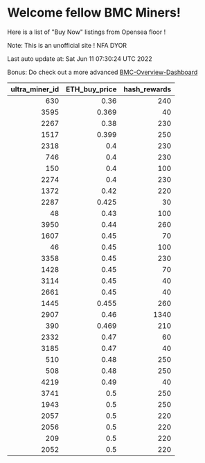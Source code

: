 # Welcome fellow BMC Miners!
Here is a list of "Buy Now" listings from Opensea floor !

Note: This is an unofficial site ! NFA DYOR

Last auto update at: Sat Jun 11 07:30:24 UTC 2022

Bonus: Do check out a more advanced [BMC-Overview-Dashboard](https://dune.com/defifunk/BMC-Overview-Dashboard)


|   ultra_miner_id |   ETH_buy_price |   hash_rewards |
|-----------------:|----------------:|---------------:|
|              630 |           0.36  |            240 |
|             3595 |           0.369 |             40 |
|             2267 |           0.38  |            230 |
|             1517 |           0.399 |            250 |
|             2318 |           0.4   |            230 |
|              746 |           0.4   |            230 |
|              150 |           0.4   |            100 |
|             2274 |           0.4   |            230 |
|             1372 |           0.42  |            220 |
|             2287 |           0.425 |             30 |
|               48 |           0.43  |            100 |
|             3950 |           0.44  |            260 |
|             1607 |           0.45  |             70 |
|               46 |           0.45  |            100 |
|             3358 |           0.45  |            230 |
|             1428 |           0.45  |             70 |
|             3114 |           0.45  |             40 |
|             2661 |           0.45  |             40 |
|             1445 |           0.455 |            260 |
|             2907 |           0.46  |           1340 |
|              390 |           0.469 |            210 |
|             2332 |           0.47  |             60 |
|             3185 |           0.47  |             40 |
|              510 |           0.48  |            250 |
|              508 |           0.48  |            250 |
|             4219 |           0.49  |             40 |
|             3741 |           0.5   |            250 |
|             1943 |           0.5   |            250 |
|             2057 |           0.5   |            220 |
|             2056 |           0.5   |            220 |
|              209 |           0.5   |            220 |
|             2052 |           0.5   |            220 |